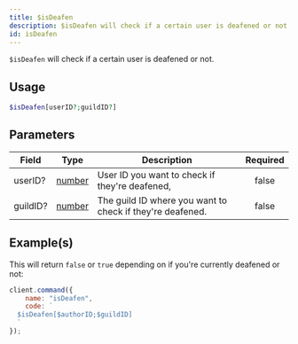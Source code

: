 ```yaml
---
title: $isDeafen
description: $isDeafen will check if a certain user is deafened or not.
id: isDeafen
---
```


`$isDeafen` will check if a certain user is deafened or not.

## Usage

```php
$isDeafen[userID?;guildID?]
```

## Parameters

| Field    | Type                                                                                              | Description                                               | Required |
| -------- | ------------------------------------------------------------------------------------------------- | --------------------------------------------------------- | :------: |
| userID?  | [number](https://developer.mozilla.org/en-US/docs/Web/JavaScript/Reference/Global_Objects/Number) | User ID you want to check if they're deafened,            |  false   |
| guildID? | [number](https://developer.mozilla.org/en-US/docs/Web/JavaScript/Reference/Global_Objects/Number) | The guild ID where you want to check if they're deafened. |  false   |

## Example(s)

This will return `false` or `true` depending on if you're currently deafened or not:

```javascript
client.command({
    name: "isDeafen",
    code: `
  $isDeafen[$authorID;$guildID]
  `
});
```
